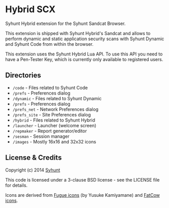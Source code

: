 # Hybrid SCX

Syhunt Hybrid extension for the Syhunt Sandcat Browser.

This extension is shipped with Syhunt Hybrid's Sandcat and allows to perform dynamic and static application security scans with Syhunt Dynamic and Syhunt Code from within the browser.

This extension uses the Syhunt Hybrid Lua API. To use this API you need to have a Pen-Tester Key, which is currently only available to registered users.

## Directories

* `/code` - Files related to Syhunt Code
 * `/prefs` - Preferences dialog
* `/dynamic` - Files related to Syhunt Dynamic
 * `/prefs` - Preferences dialog
 * `/prefs_net` - Network Preferences dialog
 * `/prefs_site` - Site Preferences dialog
* `/hybrid` - Files related to Syhunt Hybrid
 * `/launcher` - Launcher (welcome screen)
 * `/repmaker` - Report generator/editor
 * `/sesman` - Session manager
* `/images` - Mostly 16x16 and 32x32 icons

## License & Credits

Copyright (c) 2014 [Syhunt](http://www.syhunt.com/)

This code is licensed under a 3-clause BSD license - see the LICENSE file for details.

Icons are derived from [Fugue icons](http://p.yusukekamiyamane.com/) (by Yusuke Kamiyamane) and [FatCow icons](http://www.fatcow.com/free-icons).